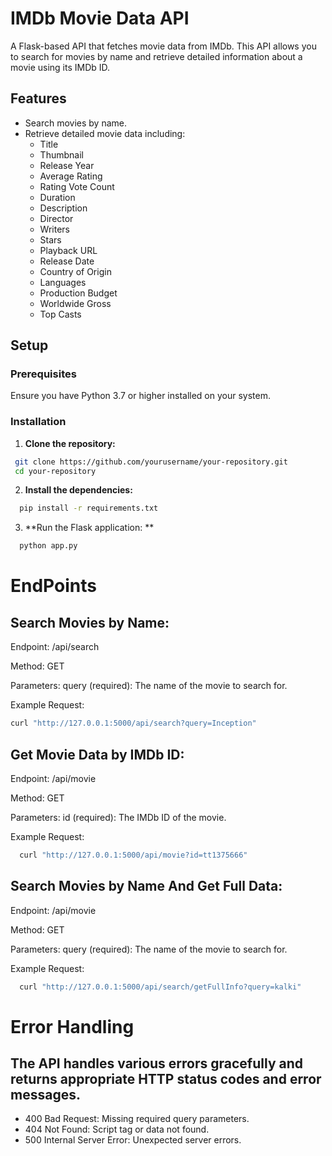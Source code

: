 # IMDb Movie Data API

A Flask-based API that fetches movie data from IMDb. This API allows you to search for movies by name and retrieve detailed information about a movie using its IMDb ID.

## Features

- Search movies by name.
- Retrieve detailed movie data including:
  - Title
  - Thumbnail
  - Release Year
  - Average Rating
  - Rating Vote Count
  - Duration
  - Description
  - Director
  - Writers
  - Stars
  - Playback URL
  - Release Date
  - Country of Origin
  - Languages
  - Production Budget
  - Worldwide Gross
  - Top Casts

## Setup

### Prerequisites

Ensure you have Python 3.7 or higher installed on your system.

### Installation

1. **Clone the repository:**
  ```bash
   git clone https://github.com/yourusername/your-repository.git
   cd your-repository
  ```

2. **Install the dependencies:**
  ```bash
    pip install -r requirements.txt
  ```

3. **Run the Flask application: **
  ```bash
    python app.py
  ```

# EndPoints
## Search Movies by Name:
  Endpoint: /api/search
  
  Method: GET
  
  Parameters:  query (required): The name of the movie to search for.
  
  Example Request:
  ```bash
  curl "http://127.0.0.1:5000/api/search?query=Inception"
  ```

## Get Movie Data by IMDb ID:
  Endpoint: /api/movie
  
  Method: GET
  
  Parameters: id (required): The IMDb ID of the movie.
  
  Example Request:
  ```bash
    curl "http://127.0.0.1:5000/api/movie?id=tt1375666"
  ```
## Search Movies by Name And Get Full Data:
  Endpoint: /api/movie
  
  Method: GET
  
  Parameters: query (required): The name of the movie to search for.
  
  Example Request:
  ```bash
    curl "http://127.0.0.1:5000/api/search/getFullInfo?query=kalki"
  ```
# Error Handling
## The API handles various errors gracefully and returns appropriate HTTP status codes and error messages.
  - 400 Bad Request: Missing required query parameters.
  - 404 Not Found: Script tag or data not found.
  - 500 Internal Server Error: Unexpected server errors.
